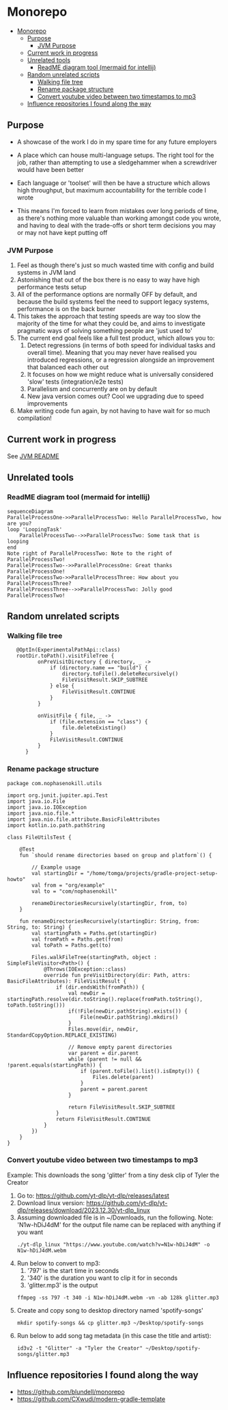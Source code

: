 # Monorepo

<!-- TOC -->
* [Monorepo](#monorepo)
  * [Purpose](#purpose)
    * [JVM Purpose](#jvm-purpose)
  * [Current work in progress](#current-work-in-progress-)
  * [Unrelated tools](#unrelated-tools)
    * [ReadME diagram tool (mermaid for intellij)](#readme-diagram-tool-mermaid-for-intellij)
  * [Random unrelated scripts](#random-unrelated-scripts)
    * [Walking file tree](#walking-file-tree)
    * [Rename package structure](#rename-package-structure)
    * [Convert youtube video between two timestamps to mp3](#convert-youtube-video-between-two-timestamps-to-mp3)
  * [Influence repositories I found along the way](#influence-repositories-i-found-along-the-way)
<!-- TOC -->

## Purpose

- A showcase of the work I do in my spare time for any future employers

- A place which can house multi-language setups. The right tool for the job, rather than attempting
to use a sledgehammer when a screwdriver would have been better

- Each language or 'toolset' will then be have a structure
which allows high throughput, but maximum accountability for the terrible code I wrote

- This means I'm forced to learn from mistakes over long periods of time, as there's nothing
more valuable than working amongst code you wrote, and having to deal with the trade-offs or short
term decisions you may or may not have kept putting off

### JVM Purpose

1. Feel as though there's just so much wasted time with config and build systems in JVM land
2. Astonishing that out of the box there is no easy to way have high performance tests setup
3. All of the performance options are normally OFF by default, and because the build systems feel
   the need to support legacy systems, performance is on the back burner
4. This takes the approach that testing speeds are way too slow the majority of the time for what
   they could be, and aims to investigate pragmatic ways of solving something people are 'just used to'
5. The current end goal feels like a full test product, which allows you to:
    1. Detect regressions (in terms of both speed for individual tasks and overall time). Meaning that you may
       never have realised you introduced regressions, or a regression alongside an improvement that balanced each other out
    2. It focuses on how we might reduce what is universally considered 'slow' tests (integration/e2e tests)
    3. Parallelism and concurrently are on by default
    4. New java version comes out? Cool we upgrading due to speed improvements
6. Make writing code fun again, by not having to have wait for so much compilation!


## Current work in progress 

See [JVM README](toolset/jvm/README.md)

## Unrelated tools

### ReadME diagram tool (mermaid for intellij)

```mermaid
sequenceDiagram
ParallelProcessOne->>ParallelProcessTwo: Hello ParallelProcessTwo, how are you?
loop 'LoopingTask'
    ParallelProcessTwo-->>ParallelProcessTwo: Some task that is looping
end
Note right of ParallelProcessTwo: Note to the right of ParallelProcessTwo!
ParallelProcessTwo-->>ParallelProcessOne: Great thanks ParallelProcessOne!
ParallelProcessTwo->>ParallelProcessThree: How about you ParallelProcessThree?
ParallelProcessThree-->>ParallelProcessTwo: Jolly good ParallelProcessTwo!
```

## Random unrelated scripts

### Walking file tree

```
   @OptIn(ExperimentalPathApi::class)
   rootDir.toPath().visitFileTree {
          onPreVisitDirectory { directory, _ ->
              if (directory.name == "build") {
                  directory.toFile().deleteRecursively()
                  FileVisitResult.SKIP_SUBTREE
              } else {
                  FileVisitResult.CONTINUE
              }
          }
     
          onVisitFile { file, _ ->
              if (file.extension == "class") {
                  file.deleteExisting()
              }
              FileVisitResult.CONTINUE
          }
      }
```


### Rename package structure

```
package com.nophasenokill.utils

import org.junit.jupiter.api.Test
import java.io.File
import java.io.IOException
import java.nio.file.*
import java.nio.file.attribute.BasicFileAttributes
import kotlin.io.path.pathString

class FileUtilsTest {

    @Test
    fun `should rename directories based on group and platform`() {

        // Example usage
        val startingDir = "/home/tomga/projects/gradle-project-setup-howto"
        val from = "org/example"
        val to = "com/nophasenokill"

        renameDirectoriesRecursively(startingDir, from, to)
    }

    fun renameDirectoriesRecursively(startingDir: String, from: String, to: String) {
        val startingPath = Paths.get(startingDir)
        val fromPath = Paths.get(from)
        val toPath = Paths.get(to)

        Files.walkFileTree(startingPath, object : SimpleFileVisitor<Path>() {
            @Throws(IOException::class)
            override fun preVisitDirectory(dir: Path, attrs: BasicFileAttributes): FileVisitResult {
                if (dir.endsWith(fromPath)) {
                    val newDir = startingPath.resolve(dir.toString().replace(fromPath.toString(), toPath.toString()))
                    if(!File(newDir.pathString).exists()) {
                        File(newDir.pathString).mkdirs()
                    }
                    Files.move(dir, newDir, StandardCopyOption.REPLACE_EXISTING)

                    // Remove empty parent directories
                    var parent = dir.parent
                    while (parent != null && !parent.equals(startingPath)) {
                        if (parent.toFile().list().isEmpty()) {
                            Files.delete(parent)
                        }
                        parent = parent.parent
                    }

                    return FileVisitResult.SKIP_SUBTREE
                }
                return FileVisitResult.CONTINUE
            }
        })
    }
}
```

### Convert youtube video between two timestamps to mp3

Example: This downloads the song 'glitter' from a tiny desk clip of Tyler the Creator

1. Go to: https://github.com/yt-dlp/yt-dlp/releases/latest
2. Download linux version: https://github.com/yt-dlp/yt-dlp/releases/download/2023.12.30/yt-dlp_linux
3. Assuming downloaded file is in ~/Downloads, run the following. Note: 'N1w-hDiJ4dM' for the output file name can be replaced with anything if you want
   ```
   ./yt-dlp_linux "https://www.youtube.com/watch?v=N1w-hDiJ4dM" -o N1w-hDiJ4dM.webm
   ```
4. Run below to convert to mp3:
   1. '797' is the start time in seconds
   2. '340' is the duration you want to clip it for in seconds
   3. 'glitter.mp3' is the output
   ```
   ffmpeg -ss 797 -t 340 -i N1w-hDiJ4dM.webm -vn -ab 128k glitter.mp3
   ```
5. Create and copy song to desktop directory named 'spotify-songs'
   ```
   mkdir spotify-songs && cp glitter.mp3 ~/Desktop/spotify-songs
   ```
6. Run below to add song tag metadata (in this case the title and artist):
   ```
   id3v2 -t "Glitter" -a "Tyler the Creator" ~/Desktop/spotify-songs/glitter.mp3
   ```

## Influence repositories I found along the way
* https://github.com/blundell/monorepo
* https://github.com/CXwudi/modern-gradle-template